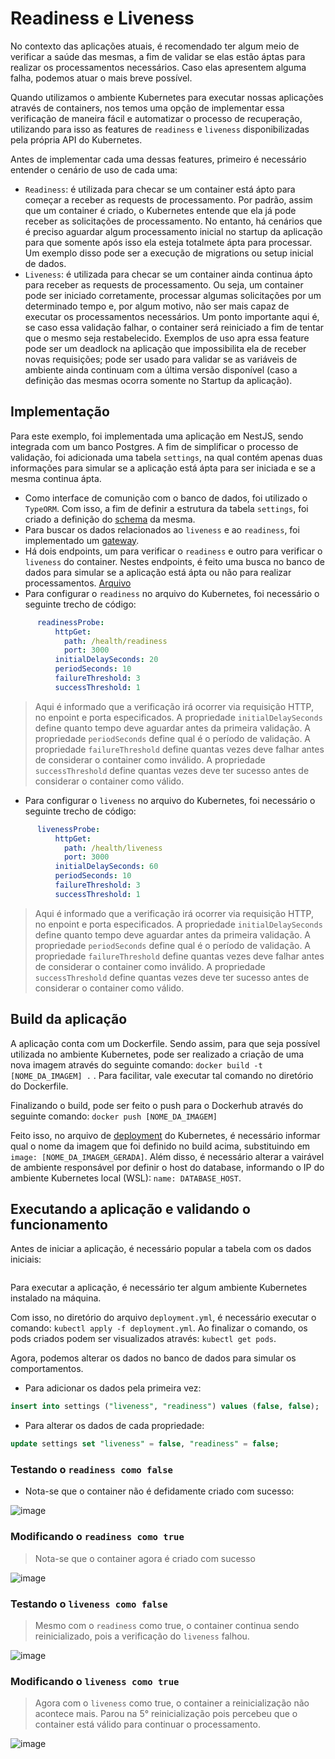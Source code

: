 # Readiness e Liveness
No contexto das aplicações atuais, é recomendado ter algum meio de verificar a saúde das mesmas, a fim de validar se elas estão áptas para realizar os processamentos necessários. Caso elas apresentem alguma falha, podemos atuar o mais breve possível.

Quando utilizamos o ambiente Kubernetes para executar nossas aplicações através de containers, nos temos uma opção de implementar essa verificação de maneira fácil e automatizar o processo de recuperação, utilizando para isso as features de `readiness` e `liveness` disponibilizadas pela própria API do Kubernetes.

Antes de implementar cada uma dessas features, primeiro é necessário entender o cenário de uso de cada uma:
- `Readiness`: é utilizada para checar se um container está ápto para começar a receber as requests de processamento. Por padrão, assim que um container é criado, o Kubernetes entende que ela já pode receber as solicitações de processamento. No entanto, há cenários que é preciso aguardar algum processamento inicial no startup da aplicação para que somente após isso ela esteja totalmete ápta para processar. Um exemplo disso pode ser a execução de migrations ou setup inicial de dados.
- `Liveness`: é utilizada para checar se um container ainda continua ápto para receber as requests de processamento. Ou seja, um container pode ser iniciado corretamente, processar algumas solicitações por um determinado tempo e, por algum motivo, não ser mais capaz de executar os processamentos necessários. Um ponto importante aqui é, se caso essa validação falhar, o container será reiniciado a fim de tentar que o mesmo seja restabelecido. Exemplos de uso apra essa feature pode ser um deadlock na aplicação que impossibilita ela de receber novas requisições; pode ser usado para validar se as variáveis de ambiente ainda continuam com a última versão disponível (caso a definição das mesmas ocorra somente no Startup da aplicação).

## Implementação
Para este exemplo, foi implementada uma aplicação em NestJS, sendo integrada com um banco Postgres. A fim de simplificar o processo de validação, foi adicionada uma tabela `settings`, na qual contém apenas duas informações para simular se a aplicação está ápta para ser iniciada e se a mesma continua ápta. 

- Como interface de comunição com o banco de dados, foi utilizado o `TypeORM`. Com isso, a fim de definir a estrutura da tabela `settings`, foi criado a definição do [schema](https://github.com/martineli17/kubernetes-readiness-liveness/blob/master/api/src/infra/data/schemas/settings.schema.ts) da mesma. 
- Para buscar os dados relacionados ao `liveness` e ao `readiness`, foi implementado um [gateway](https://github.com/martineli17/kubernetes-readiness-liveness/blob/master/api/src/infra/data/gateways/settings.gateway.ts).
- Há dois endpoints, um para verificar o `readiness` e outro para verificar o `liveness` do container. Nestes endpoints, é feito uma busca no banco de dados para simular se a aplicação está ápta ou não para realizar processamentos. [Arquivo](https://github.com/martineli17/kubernetes-readiness-liveness/blob/master/api/src/apresentation/controllers/health.controller.ts)
- Para configurar o `readiness` no arquivo do Kubernetes, foi necessário o seguinte trecho de código:
```yml
      readinessProbe:
          httpGet:
            path: /health/readiness
            port: 3000
          initialDelaySeconds: 20
          periodSeconds: 10
          failureThreshold: 3
          successThreshold: 1
```
> Aqui é informado que a verificação irá ocorrer via requisição HTTP, no enpoint e porta especificados. A propriedade `initialDelaySeconds` define quanto tempo deve aguardar antes da primeira validação. A propriedade `periodSeconds` define qual é o período de validação. A propriedade `failureThreshold` define quantas vezes deve falhar antes de considerar o container como inválido. A propriedade `successThreshold` define quantas vezes deve ter sucesso antes de considerar o container como válido.

- Para configurar o `liveness` no arquivo do Kubernetes, foi necessário o seguinte trecho de código:
```yml
      livenessProbe:
          httpGet:
            path: /health/liveness
            port: 3000
          initialDelaySeconds: 60
          periodSeconds: 10
          failureThreshold: 3
          successThreshold: 1
```
> Aqui é informado que a verificação irá ocorrer via requisição HTTP, no enpoint e porta especificados. A propriedade `initialDelaySeconds` define quanto tempo deve aguardar antes da primeira validação. A propriedade `periodSeconds` define qual é o período de validação. A propriedade `failureThreshold` define quantas vezes deve falhar antes de considerar o container como inválido. A propriedade `successThreshold` define quantas vezes deve ter sucesso antes de considerar o container como válido.

## Build da aplicação
A aplicação conta com um Dockerfile. Sendo assim, para que seja possível utilizada no ambiente Kubernetes, pode ser realizado a criação de uma nova imagem através do seguinte comando: `docker build -t [NOME_DA_IMAGEM] .` . Para facilitar, vale executar tal comando no diretório do Dockerfile. 

Finalizando o build, pode ser feito o push para o Dockerhub através do seguinte comando: `docker push [NOME_DA_IMAGEM]`

Feito isso, no arquivo de [deployment](https://github.com/martineli17/kubernetes-readiness-liveness/blob/master/deployment.yml) do Kubernetes, é necessário informar qual o nome da imagem que foi definido no build acima, substituindo em `image: [NOME_DA_IMAGEM_GERADA]`. Além disso, é necessário alterar a vairável de ambiente responsável por definir o host do database, informando o IP do ambiente Kubernetes local (WSL): `name: DATABASE_HOST`.

## Executando a aplicação e validando o funcionamento
Antes de iniciar a aplicação, é necessário popular a tabela com os dados iniciais:
```sql

```
Para executar a aplicação, é necessário ter algum ambiente Kubernetes instalado na máquina.

Com isso, no diretório do arquivo `deployment.yml`, é necessário executar o comando: `kubectl apply -f deployment.yml`. Ao finalizar o comando, os pods criados podem ser visualizados através: `kubectl get pods`.

Agora, podemos alterar os dados no banco de dados para simular os comportamentos.
- Para adicionar os dados pela primeira vez:
```sql
insert into settings ("liveness", "readiness") values (false, false);
```
- Para alterar os dados de cada propriedade:
```sql
update settings set "liveness" = false, "readiness" = false;
```
###  Testando o `readiness como false` 
- Nota-se que o container não é defidamente criado com sucesso:

![image](https://github.com/martineli17/kubernetes-readiness-liveness/assets/50757499/73a509e6-2ba4-4b8a-a0e8-0e7966f3d20b)

### Modificando o `readiness como true`
> Nota-se que o container agora é criado com sucesso

![image](https://github.com/martineli17/kubernetes-readiness-liveness/assets/50757499/797a2733-f343-41d4-aaba-068cbe8b8770)


### Testando o `liveness como false` 
> Mesmo com o `readiness` como true, o container continua sendo reinicializado, pois a verificação do `liveness` falhou.

![image](https://github.com/martineli17/kubernetes-readiness-liveness/assets/50757499/8057c3ff-28a7-444e-80ad-9224872c4029)

### Modificando o `liveness como true`
> Agora com o `liveness` como true, o container a reinicialização não acontece mais. Parou na 5° reinicialização pois percebeu que o container está válido para continuar o processamento.

![image](https://github.com/martineli17/kubernetes-readiness-liveness/assets/50757499/b6b08438-37b1-40c3-9d3b-e017d9317c4e)
